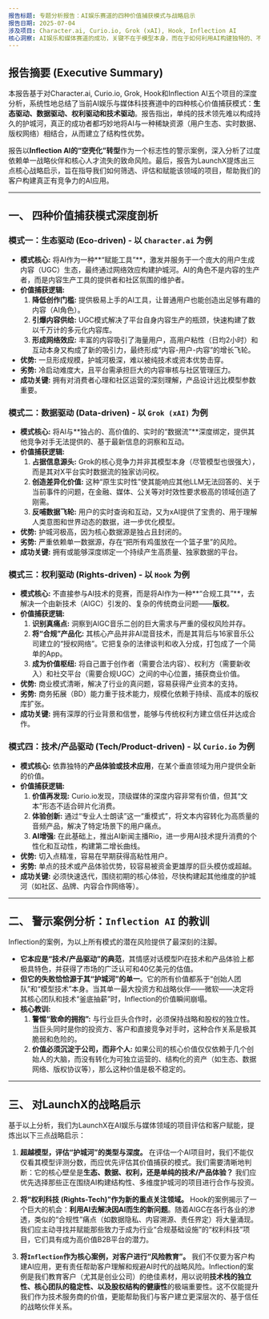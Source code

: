 ```yaml
---
报告标题: 专题分析报告：AI娱乐赛道的四种价值捕获模式与战略启示
报告日期: 2025-07-04
涉及项目: Character.ai, Curio.io, Grok (xAI), Hook, Inflection AI
核心洞察: AI娱乐和媒体赛道的成功，关键不在于模型本身，而在于如何利用AI构建独特的、不可复制的“价值护城河”。本报告基于五个最新案例，总结了四种有效的价值捕获模式，并揭示了关键的战略风险。
---
```


## 报告摘要 (Executive Summary)

本报告基于对Character.ai, Curio.io, Grok, Hook和Inflection AI五个项目的深度分析，系统性地总结了当前AI娱乐与媒体科技赛道中的四种核心价值捕获模式：**生态驱动、数据驱动、权利驱动和技术驱动**。报告指出，单纯的技术领先难以构成持久的护城河，真正的成功者都巧妙地将AI与一种稀缺资源（用户生态、实时数据、版权网络）相结合，从而建立了结构性优势。

报告以**Inflection AI的“空壳化”转型**作为一个标志性的警示案例，深入分析了过度依赖单一战略伙伴和核心人才流失的致命风险。最后，报告为LaunchX提炼出三点核心战略启示，旨在指导我们如何筛选、评估和赋能该领域的项目，帮助我们的客户构建真正有竞争力的AI应用。

---

## 一、 四种价值捕获模式深度剖析

### 模式一：生态驱动 (Eco-driven) - 以 `Character.ai` 为例

*   **模式核心:** 将AI作为一种**“赋能工具”**，激发并服务于一个庞大的用户生成内容（UGC）生态，最终通过网络效应构建护城河。AI的角色不是内容的生产者，而是内容生产工具的提供者和社区氛围的维护者。
*   **价值捕获逻辑:**
    1.  **降低创作门槛:** 提供极易上手的AI工具，让普通用户也能创造出足够有趣的内容（AI角色）。
    2.  **引爆内容供给:** UGC模式解决了平台自身内容生产的瓶颈，快速构建了数以千万计的多元化内容库。
    3.  **形成网络效应:** 丰富的内容吸引了海量用户，高用户粘性（日均2小时）和互动本身又构成了新的吸引力，最终形成“内容-用户-内容”的增长飞轮。
*   **优势:** 一旦形成规模，护城河极深，难以被纯技术或资本优势击穿。
*   **劣势:** 冷启动难度大，且平台需承担巨大的内容审核与社区管理压力。
*   **成功关键:** 拥有对消费者心理和社区运营的深刻理解，产品设计远比模型参数重要。

### 模式二：数据驱动 (Data-driven) - 以 `Grok (xAI)` 为例

*   **模式核心:** 将AI与**独占的、高价值的、实时的“数据流”**深度绑定，提供其他竞争对手无法提供的、基于最新信息的洞察和互动。
*   **价值捕获逻辑:**
    1.  **占据信息源头:** Grok的核心竞争力并非其模型本身（尽管模型也很强大），而是其对X平台实时数据流的独家访问权。
    2.  **创造差异化价值:** 这种“原生实时性”使其能响应其他LLM无法回答的、关于当前事件的问题，在金融、媒体、公关等对时效性要求极高的领域创造了刚需。
    3.  **反哺数据飞轮:** 用户的实时查询和互动，又为xAI提供了宝贵的、用于理解人类意图和世界动态的数据，进一步优化模型。
*   **优势:** 护城河极高，因为核心数据源是独占且封闭的。
*   **劣势:** 严重依赖单一数据源，存在“把所有鸡蛋放在一个篮子里”的风险。
*   **成功关键:** 拥有或能够深度绑定一个持续产生高质量、独家数据的平台。

### 模式三：权利驱动 (Rights-driven) - 以 `Hook` 为例

*   **模式核心:** 不直接参与AI技术的竞赛，而是将AI作为一种**“合规工具”**，去解决一个由新技术（AIGC）引发的、复杂的传统商业问题——**版权**。
*   **价值捕获逻辑:**
    1.  **识别真痛点:** 洞察到AIGC音乐二创的巨大需求与严重的侵权风险并存。
    2.  **将“合规”产品化:** 其核心产品并非AI混音技术，而是其背后与16家音乐公司建立的“授权网络”。它把复杂的法律谈判和收入分成，打包成了一个简单的App。
    3.  **成为价值枢纽:** 将自己置于创作者（需要合法内容）、权利方（需要新收入）和社交平台（需要合规UGC）之间的中心位置，捕获商业价值。
*   **优势:** 商业模式清晰，解决了行业的真问题，容易获得产业资本的支持。
*   **劣势:** 商务拓展（BD）能力重于技术能力，规模化依赖于持续、高成本的版权库扩张。
*   **成功关键:** 拥有深厚的行业背景和信誉，能够与传统权利方建立信任并达成合作。

### 模式四：技术/产品驱动 (Tech/Product-driven) - 以 `Curio.io` 为例

*   **模式核心:** 依靠独特的**产品体验或技术应用**，在某个垂直领域为用户提供全新的价值。
*   **价值捕获逻辑:**
    1.  **价值再发现:** Curio.io发现，顶级媒体的深度内容非常有价值，但其“文本”形态不适合碎片化消费。
    2.  **体验创新:** 通过“专业人士朗读”这一“重模式”，将文本内容转化为高质量的音频产品，解决了特定场景下的用户痛点。
    3.  **AI增强:** 在此基础上，推出AI新闻主播Rio，进一步用AI技术提升消费的个性化和互动性，构建第二增长曲线。
*   **优势:** 切入点精准，容易在早期获得高粘性用户。
*   **劣势:** 单点的技术或产品体验优势，较容易被资金更雄厚的巨头模仿或超越。
*   **成功关键:** 必须快速迭代，围绕初期的核心体验，尽快构建起其他维度的护城河（如社区、品牌、内容合作网络等）。

---

## 二、 警示案例分析：`Inflection AI` 的教训

Inflection的案例，为以上所有模式的潜在风险提供了最深刻的注脚。

*   **它本应是“技术/产品驱动”的典范**，其情感对话模型Pi在技术和产品体验上都极具特色，并获得了市场的广泛认可和40亿美元的估值。
*   **但它的失败恰恰源于其“护城河”的单一**。它的所有价值都系于“创始人团队”和“模型技术”本身。当其单一最大投资方和战略伙伴——微软——决定将其核心团队和技术“釜底抽薪”时，Inflection的价值瞬间崩塌。
*   **核心教训:**
    1.  **警惕“致命的拥抱”:** 与行业巨头合作时，必须保持战略和股权的独立性。当巨头同时是你的投资方、客户和直接竞争对手时，这种合作关系是极其脆弱和危险的。
    2.  **价值必须沉淀于公司，而非个人:** 如果公司的核心价值仅仅依赖于几个创始人的大脑，而没有转化为可独立运营的、结构化的资产（如生态、数据网络、版权协议等），那么这种价值是极不稳定的。

---

## 三、 对LaunchX的战略启示

基于以上分析，我们为LaunchX在AI娱乐与媒体领域的项目评估和客户赋能，提炼出以下三点战略启示：

1.  **超越模型，评估“护城河”的类型与深度。**
    在评估一个AI项目时，我们不能仅仅看其模型评测分数，而应优先评估其价值捕获的模式。我们需要清晰地判断：它的核心壁垒是**生态、数据、权利，还是单纯的技术/产品体验？** 我们应优先选择那些正在围绕AI构建结构性、多维度护城河的项目进行合作与投资。

2.  **将“权利科技 (Rights-Tech)”作为新的重点关注领域。**
    Hook的案例揭示了一个巨大的机会：**利用AI去解决因AI而生的新问题**。随着AIGC在各行各业的渗透，类似的“合规性”痛点（如数据隐私、内容溯源、责任界定）将大量涌现。我们应主动寻找并赋能那些致力于成为行业“合规基础设施”的“权利科技”项目，它们具有成为高价值B2B平台的潜力。

3.  **将`Inflection`作为核心案例，对客户进行“风险教育”。**
    我们不仅要为客户构建AI应用，更有责任帮助客户理解和规避AI时代的战略风险。Inflection的案例是我们教育客户（尤其是创业公司）的绝佳素材，用以说明**技术栈的独立性、核心团队的稳定性、以及股权结构的健康性**的极端重要性。这不仅能提升我们作为技术服务商的价值，更能帮助我们与客户建立更深层次的、基于信任的战略伙伴关系。
